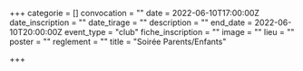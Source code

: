 +++
categorie = []
convocation = ""
date = 2022-06-10T17:00:00Z
date_inscription = ""
date_tirage = ""
description = ""
end_date = 2022-06-10T20:00:00Z
event_type = "club"
fiche_inscription = ""
image = ""
lieu = ""
poster = ""
reglement = ""
title = "Soirée Parents/Enfants"

+++

